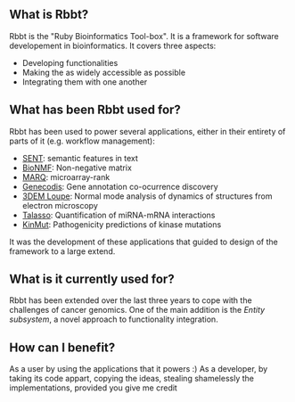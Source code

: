 What is Rbbt?
-------------

Rbbt is the "Ruby Bioinformatics Tool-box". It is a framework for software developement in
bioinformatics. It covers three aspects:

* Developing functionalities
* Making the as widely accessible as possible
* Integrating them with one another

What has been Rbbt used for?
----------------------

Rbbt has been used to power several applications, either in their entirety of parts of it (e.g. workflow management):

* [SENT](href="http://sent.dacya.ucm.es/"): semantic features in text
* [BioNMF]("http://bionmf.dacya.ucm.es/"): Non-negative matrix
* [MARQ]("http://marq.dacya.ucm.es/"): microarray-rank
* [Genecodis]("http://genecodis.cnb.csic.es/"): Gene annotation co-ocurrence discovery
* [3DEM Loupe]("http://3demloupe.dacya.ucm.es/"): Normal mode analysis of dynamics of structures from electron microscopy
* [Talasso]("http://talasso.cnb.csic.es/"): Quantification of miRNA-mRNA interactions
* [KinMut]("http://wkinmut.bioinfo.cnio.es/"): Pathogenicity predictions of kinase mutations

It was the development of these applications that guided to design of the
framework to a large extend.

What is it currently used for?
----------------------------

Rbbt has been extended over the last three years to cope with the challenges of
cancer genomics. One of the main addition is the *Entity subsystem*, a novel
approach to functionality integration.

How can I benefit?
------------------

As a user by using the applications that it powers :) As a developer, by taking its code appart, copying the ideas,
stealing shamelessly the implementations, provided you give me credit


